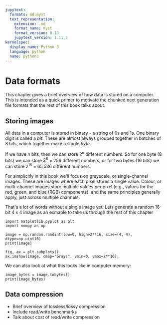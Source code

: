 ```yaml
---
jupytext:
  formats: md:myst
  text_representation:
    extension: .md
    format_name: myst
    format_version: 0.13
    jupytext_version: 1.11.5
kernelspec:
  display_name: Python 3
  language: python
  name: python3
---
```



# Data formats

This chapter gives a brief overview of how data is stored on a computer.
This is intended as a quick primer to motivate the chunked next generation file formats that the rest of this book talks about.

## Storing images

All data in a computer is stored in binary - a string of 0s and 1s.
One binary digit is called a *bit*.
These are almost always grouped together in batches of 8 bits, which together make a single *byte*.

If we have $n$ bits, then we can store $2^{n}$ different numbers.
So for one byte (8 bits) we can store $2^{8}$ = 256 different numbers, or for two bytes (16 bits) we can store $2^{16}$ = 65,536 different numbers.

For simplicitly in this book we'll focus on grayscale, or single-channel images.
These are images where each pixel stores a single value.
Colour, or multi-channel images store multiple values per pixel (e.g., values for the red, green, and blue (RGB) components), and the same principles generally apply, just across multiple channels.


That's a lot of words without a single image yet!
Lets generate a random 16-bit 4 x 4 image as an exmaple to take us through the rest of this chapter

```{code-cell}
import matplotlib.pyplot as plt
import numpy as np

image = np.random.randint(low=0, high=2**16, size=(4, 4), dtype=np.uint16)
print(image)

fig, ax = plt.subplots()
ax.imshow(image, cmap="Grays", vmin=0, vmax=2**16);
```

We can also look at what this looks like in computer memory:
```{code-cell}
image_bytes = image.tobytes()
print(image_bytes)
```

## Data compression
- Brief overview of lossless/lossy compression
- Include read/write benchmarks
- Talk about cost of read/write compression
